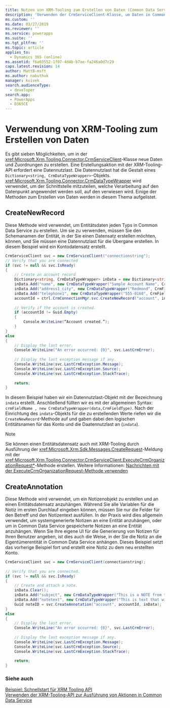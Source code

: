 ```yaml
---
title: Nutzen von XRM-Tooling zum Erstellen von Daten (Common Data Service) | Microsoft Docs
description: 'Verwenden der CrmServiceClient-Klasse, um Daten in Common Data Service zu erstellen'
ms.custom: ''
ms.date: 03/27/2019
ms.reviewer: ''
ms.service: powerapps
ms.suite: ''
ms.tgt_pltfrm: ''
ms.topic: article
applies_to:
  - Dynamics 365 (online)
ms.assetid: f6a03552-1f07-4d4b-b7ae-fa246a0d7c29
caps.latest.revision: 14
author: MattB-msft
ms.author: nabuthuk
manager: kvivek
search.audienceType:
  - developer
search.app:
  - PowerApps
  - D365CE
---
```

# <a name="use-xrm-tooling-to-create-data"></a>Verwendung von XRM-Tooling zum Erstellen von Daten

Es gibt sieben Möglichkeiten, um in der <xref:Microsoft.Xrm.Tooling.Connector.CrmServiceClient>-Klasse neue Daten und Zuordnungen zu erstellen. Eine Erstellungsaktion mit der XRM-Tooling-API erfordert eine Datennutzlast. Die Datennutzlast hat die Gestalt eines `Dictionary<string, CrmDataTypeWrapper>`-Objekts. <xref:Microsoft.Xrm.Tooling.Connector.CrmDataTypeWrapper> wird verwendet, um der Schnittstelle mitzuteilen, welche Verarbeitung auf den Datenpunkt angewendet werden soll, auf den verwiesen wird. Einige der Methoden zum Erstellen von Daten werden in diesem Thema aufgelistet.  
  
## <a name="createnewrecord"></a>CreateNewRecord  

Diese Methode wird verwendet, um Entitätsdaten jeden Typs in Common Data Service zu erstellen. Um sie zu verwenden, müssen Sie den Schemanamen der Entität, in der Sie einen Datensatz erstellen möchten, können, und Sie müssen eine Datennutzlast für die Übergane erstellen. In diesem Beispiel wird ein Kontodatensatz erstellt.

```csharp
CrmServiceClient svc = new CrmServiceClient("connectionstring");  
// Verify that you are connected  
if (svc != null && svc.IsReady)  
{  
    // Create an account record  
    Dictionary<string, CrmDataTypeWrapper> inData = new Dictionary<string, CrmDataTypeWrapper>();  
    inData.Add("name", new CrmDataTypeWrapper("Sample Account Name", CrmFieldType.String));  
    inData.Add("address1_city", new CrmDataTypeWrapper("Redmond", CrmFieldType.String));  
    inData.Add("telephone1", new CrmDataTypeWrapper("555-0160", CrmFieldType.String));  
    accountId = ctrl.CrmConnectionMgr.svc.CreateNewRecord("account", inData);  
  
    // Verify if the account is created.  
    if (accountId != Guid.Empty)  
    {  
        Console.WriteLine(“Account created.”);  
    }  
}  
else  
{  
    // Display the last error.  
    Console.WriteLine("An error occurred: {0}", svc.LastCrmError);  
  
    // Display the last exception message if any.   
    Console.WriteLine(svc.LastCrmException.Message);  
    Console.WriteLine(svc.LastCrmException.Source);  
    Console.WriteLine(svc.LastCrmException.StackTrace);  
  
    return;  
}  
```
In diesem Beispiel haben wir ein Datennutzlast-Objekt mit der Bezeichnung `indata` erstellt. Anschließend füllten wir es mit der allgemeinen Syntax: `crmFieldName , new CrmDataTypeWrapper(data,CrmFieldType)`. Nach der Einrichtung des `indata`-Objekts für die zu erstellenden Werte riefen wir die `CreateNewRecord`-Methode auf und gaben dabei den logischen Entitätsnamen für das Konto und die Daatennutzlast an (`indata`).  
  
> [!NOTE]
> Sie können einen Entitätsdatensatz auch mit XRM-Tooling durch Ausführung der <xref:Microsoft.Xrm.Sdk.Messages.CreateRequest>-Meldung mit der <xref:Microsoft.Xrm.Tooling.Connector.CrmServiceClient.ExecuteCrmOrganizationRequest*>-Methode erstellen. Weitere Informationen: [Nachrichten mit der ExecuteCrmOrganizationRequest-Methode verwenden](use-messages-executecrmorganizationrequest-method.md)  
  
## <a name="createannotation"></a>CreateAnnotation
  
Diese Methode wird verwendet, um ein Notizenobjekt zu erstellen und an einen Entitätsdatensatz anzuhängen. Während Sie alle Variablen für die Notiz im ersten Durchlauf eingeben können, müssen Sie nur die Felder für den Betreff und den Notizentext ausfüllen. In der Praxis wird dies allgemein verwendet, um systemgenerierte Notizen an eine Entität anzuhängen, oder um in Common Data Service gespeicherte Notizen an eine Entität anzuhängen. Wenn Sie Ihre eigene UI für die Generierung von Notizen für Ihren Benutzer angeben, ist dies auch die Weise, in der Sie die Notiz an die Eigentümerentität in Common Data Service anhängen. Dieses Beispiel setzt das vorherige Beispiel fort und erstellt eine Notiz zu dem neu erstellten Konto.  
  
```csharp
CrmServiceClient svc = new CrmServiceClient(connectionstring);  
  
// Verify that you are connected.  
if (svc != null && svc.IsReady)  
{  
    // Create and attach a note.  
    inData.Clear();   
    inData.Add("subject", new CrmDataTypeWrapper("This is a NOTE from the API" , CrmFieldType.String));
    inData.Add("notetext", new CrmDataTypeWrapper("This is text that will go in the body of the note" , CrmFieldType.String));  
    Guid noteID = svc.CreateAnnotation("account", accountId, inData);  
}  
else  
{  
    // Display the last error.  
    Console.WriteLine("An error occurred: {0}", svc.LastCrmError);  
  
    // Display the last exception message if any.  
    Console.WriteLine(svc.LastCrmException.Message);  
    Console.WriteLine(svc.LastCrmException.Source);  
    Console.WriteLine(svc.LastCrmException.StackTrace);  
  
    return;  
}  
```  
  
### <a name="see-also"></a>Siehe auch  

[Beispiel: Schnellstart für XRM Tooling API](sample-quick-start-xrm-tooling-api.md)<br />
[Verwenden der XRM-Tooling-API zur Ausführung von Aktionen in Common Data Service](use-xrm-tooling-execute-actions.md)
